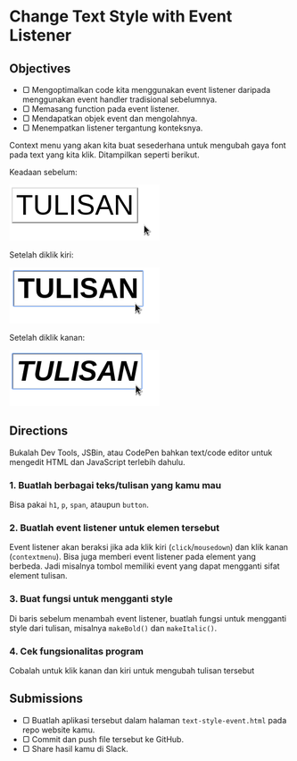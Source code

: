 # Change Text Style with Event Listener

## Objectives

- ▢ Mengoptimalkan code kita menggunakan event listener daripada menggunakan event handler tradisional sebelumnya.
- ▢ Memasang function pada event listener.
- ▢ Mendapatkan objek event dan mengolahnya.
- ▢ Menempatkan listener tergantung konteksnya.

Context menu yang akan kita buat sesederhana untuk mengubah gaya font pada text yang kita klik. Ditampilkan seperti berikut.

Keadaan sebelum:

![Style sebelum](assets/style-event.png)

Setelah diklik kiri:

![Style klik kiri](assets/style-event_left.png)

Setelah diklik kanan:

![Style klik kanan](assets/style-event_right.png)

## Directions

Bukalah Dev Tools, JSBin, atau CodePen bahkan text/code editor untuk mengedit HTML dan JavaScript terlebih dahulu.

### 1. Buatlah berbagai teks/tulisan yang kamu mau

Bisa pakai `h1`, `p`, `span`, ataupun `button`.

### 2. Buatlah event listener untuk elemen tersebut

Event listener akan beraksi jika ada klik kiri (`click`/`mousedown`) dan klik kanan (`contextmenu`). Bisa juga memberi event listener pada element yang berbeda. Jadi misalnya tombol memiliki event yang dapat mengganti sifat element tulisan.

### 3. Buat fungsi untuk mengganti style

Di baris sebelum menambah event listener, buatlah fungsi untuk mengganti style dari tulisan, misalnya `makeBold()` dan `makeItalic()`.

### 4. Cek fungsionalitas program

Cobalah untuk klik kanan dan kiri untuk mengubah tulisan tersebut

## Submissions

- ▢ Buatlah aplikasi tersebut dalam halaman `text-style-event.html` pada repo website kamu.
- ▢ Commit dan push file tersebut ke GitHub.
- ▢ Share hasil kamu di Slack.
